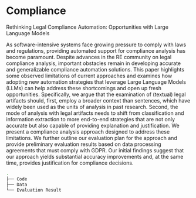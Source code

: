 # Compliance
Rethinking Legal Compliance Automation:
Opportunities with Large Language Models

As software-intensive systems face growing pressure to comply with laws and regulations, providing automated support for compliance analysis has become paramount. Despite advances in the RE community on legal compliance analysis, important obstacles remain in developing accurate and generalizable compliance automation solutions. This paper highlights some observed limitations of current approaches and examines how adopting new automation strategies that leverage Large Language Models (LLMs) can help address these shortcomings and open up fresh opportunities. Specifically, we argue that the examination of (textual) legal artifacts should, first, employ a broader context than sentences, which have widely been used as the units of analysis in past research. Second, the mode of analysis with legal artifacts needs to shift from classification and information extraction to more end-to-end strategies that are not only accurate but also capable of providing explanation and justification. We present a compliance analysis approach designed to address these limitations. We further outline our evaluation plan for the approach and provide preliminary evaluation results based on data processing agreements that must comply with GDPR. Our initial findings suggest that our approach yields substantial accuracy improvements and, at the same time, provides justification for compliance decisions.

 ```bash
.
├── Code
├── Data
└── Evaluation Result

```

